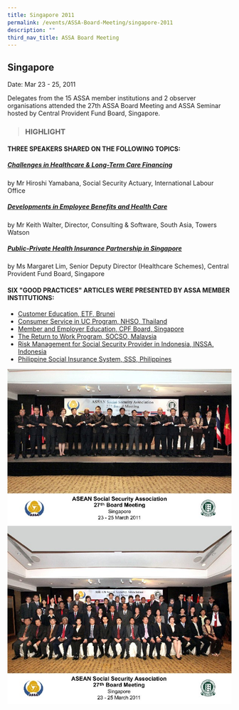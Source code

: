 ```yaml
---
title: Singapore 2011
permalink: /events/ASSA-Board-Meeting/singapore-2011
description: ""
third_nav_title: ASSA Board Meeting
---
```

## Singapore
Date: Mar 23 - 25, 2011

Delegates from the 15 ASSA member institutions and 2 observer organisations attended the 27th ASSA Board Meeting and ASSA Seminar hosted by Central Provident Fund Board, Singapore.


> ### HIGHLIGHT

#### THREE SPEAKERS SHARED ON THE FOLLOWING TOPICS:
##### [Challenges in Healthcare & Long-Term Care Financing](/files/ASSA%20Board%20Meeting/Singapore%202011/Challenges%20in%20Healthcare%20&%20Long-Term%20Care%20Financing.pdf)
by Mr Hiroshi Yamabana, Social Security Actuary, International Labour Office

##### [Developments in Employee Benefits and Health Care](/files/ASSA%20Board%20Meeting/Singapore%202011/Developments%20in%20Employee%20Benefits%20and%20Health%20Care.pdf)
by Mr Keith Walter, Director, Consulting & Software, South Asia, Towers Watson

##### [Public-Private Health Insurance Partnership in Singapore](/files/ASSA%20Board%20Meeting/Singapore%202011/Public-Private%20Health%20Insurance%20Partnership%20in%20Singapore.pdf)
by Ms Margaret Lim, Senior Deputy Director (Healthcare Schemes), Central Provident Fund Board, Singapore

#### SIX "GOOD PRACTICES" ARTICLES WERE PRESENTED BY ASSA MEMBER INSTITUTIONS:
* [Customer Education, ETF, Brunei](/files/ASSA%20Board%20Meeting/Singapore%202011/Customer%20Education,%20ETF,%20Brunei.pdf)
* [Consumer Service in UC Program, NHSO, Thailand](/files/ASSA%20Board%20Meeting/Singapore%202011/Consumer%20Service%20in%20UC%20Program,%20NHSO,%20Thailand.pdf)
* [Member and Employer Education, CPF Board, Singapore](/files/ASSA%20Board%20Meeting/Singapore%202011/Member%20and%20Employer%20Education,%20CPF%20Board,%20Singapore.pdf)
* [The Return to Work Program, SOCSO, Malaysia](/files/ASSA%20Board%20Meeting/Singapore%202011/The%20Return%20to%20Work%20Program,%20SOCSO,%20Malaysia.pdf)
* [Risk Management for Social Security Provider in Indonesia, INSSA, Indonesia](/files/ASSA%20Board%20Meeting/Singapore%202011/Risk%20Management%20for%20Social%20Security%20Provider%20in%20Indonesia,%20INSSA,%20Indonesia.pdf)
* [Philippine Social Insurance System, SSS, Philippines](/files/ASSA%20Board%20Meeting/Singapore%202011/Philippine%20Social%20Insurance%20System,%20SSS,%20Philippines.pdf)


![](/images/Board%20Meeting/Singapore%202011/Singapore-2011-1.jpg)